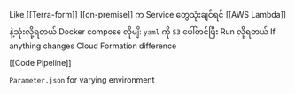 Like [[Terra-form]]
[[on-premise]]  က Service တွေသုံးချင်ရင် [[AWS Lambda]] နဲ့သုံးလို့ရတယ်
Docker compose လိုမျိ: `yaml` ကို `S3` ပေါ်တင်ပြီး Run လို့ရတယ်
If anything changes Cloud Formation difference

[[Code Pipeline]]

`Parameter.json` for varying environment 